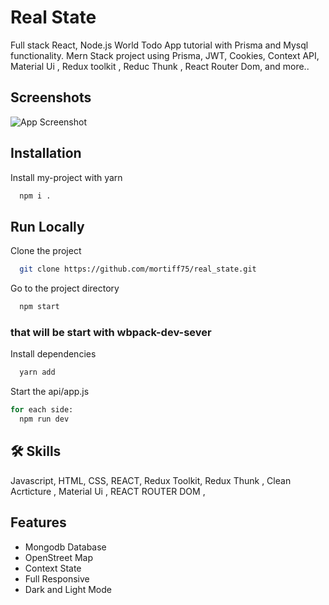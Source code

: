 # Real State

Full stack React, Node.js World Todo App tutorial with Prisma and Mysql functionality. Mern Stack project using Prisma, JWT, Cookies, Context API, Material Ui , Redux toolkit , Reduc Thunk , React Router Dom, and more..
## Screenshots

![App Screenshot](https://i.ytimg.com/vi/HFj5FMb0jwY/hq720.jpg?sqp=-oaymwEhCK4FEIIDSFryq4qpAxMIARUAAAAAGAElAADIQj0AgKJD&rs=AOn4CLCqhaTIsLlqTvH46Hz00cEIafSfvw)


## Installation

Install my-project with yarn

```bash
  npm i .
```
    
## Run Locally

Clone the project

```bash
  git clone https://github.com/mortiff75/real_state.git
```

Go to the project directory

```bash
  npm start
```
### that will be start with wbpack-dev-sever

Install dependencies

```bash
  yarn add
```

Start the api/app.js

```bash
for each side:
  npm run dev
```


## 🛠 Skills
Javascript, HTML, CSS, REACT, Redux Toolkit, Redux Thunk , Clean Acrticture , Material Ui , REACT ROUTER DOM ,


## Features

- Mongodb Database
- OpenStreet Map
- Context State
- Full Responsive
- Dark and Light Mode

